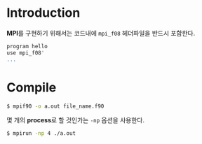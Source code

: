 
# Introduction

**MPI**를 구현하기 위해서는 코드내에 `mpi_f08` 헤더파일을 반드시 포함한다.
```bash
program hello
use mpi_f08'
...
```

# Compile

```bash
$ mpif90 -o a.out file_name.f90
```
몇 개의 **process**로 할 것인가는 `-np` 옵션을 사용한다.
```bash
$ mpirun -np 4 ./a.out
```
